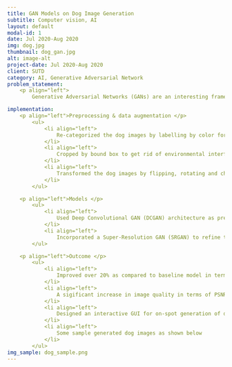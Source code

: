 ```yaml
---
title: GAN Models on Dog Image Generation
subtitle: Computer vision, AI
layout: default
modal-id: 1
date: Jul 2020-Aug 2020
img: dog.jpg
thumbnail: dog_gan.jpg
alt: image-alt
project-date: Jul 2020-Aug 2020
client: SUTD
category: AI, Generative Adversarial Network
problem_statement: 
    <p align="left"> 
        Generative Adversarial Networks (GANs) are an interesting framework in deep learning to capture the distribution of the training data for generation of new data based on the same distribution. I explored GAN models with different techniques to generate the most photorealistic fake dog images by colour as possible.</p>

implementation: 
    <p align="left">Preprocessing & data augmentation </p>
        <ul> 
            <li align="left">
                Re-categorized the dog images by labelling by color for less conditions and larger sample size.
            </li>
            <li align="left">
                Cropped by bound box to get rid of environmental interferences and enforce more acurate learning for the network.
            </li> 
            <li align="left">
                Transformed the dog images by flipping, rotating and changing pixel colors and balance the colored dogs training dataset to 8000 images each.
            </li>
        </ul>

    <p align="left">Models </p>
        <ul>
            <li align="left">
                Used Deep Convolutional GAN (DCGAN) architecture as pretrained baseline model and imporved with Auxiliary Classifier GAN (ACGAN) as a deeper NN to learn more latent features of a dog's appearance.
            </li> 
            <li align="left">
                Incorporated a Super-Resolution GAN (SRGAN) to refine the generated dog image resolution for more photorealistic results. 
        </ul>

    <p align="left">Outcome </p>
        <ul>
            <li align="left">
                Improved over 20% as compared to baseline model in terms of MiFID score evaluation.
            </li> 
            <li align="left">
                A sigificant increase in image quality in terms of PSNR socre for reconstructing high-resolution images of SRGAN model.
            </li> 
            <li align="left">
                Designed an interactive GUI for on-spot generation of dog images by inputing color labels using pre-trained GAN models.
            </li> 
            <li align="left">
                Some sample generated dog images as shown below
            </li>
        </ul>
img_sample: dog_sample.png
---
```

